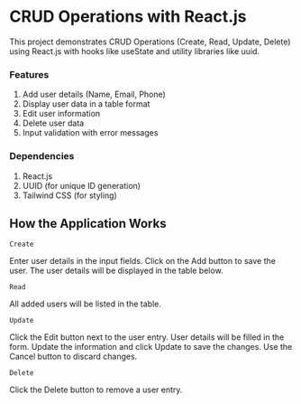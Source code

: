 # CRUD Operations with React.js

This project demonstrates CRUD Operations (Create, Read, Update, Delete) using React.js with hooks like useState and utility libraries like uuid.

### Features

1. Add user details (Name, Email, Phone)
2. Display user data in a table format
3. Edit user information
4. Delete user data
5. Input validation with error messages

### Dependencies

1. React.js
2. UUID (for unique ID generation)
3. Tailwind CSS (for styling)

## How the Application Works

`Create`

Enter user details in the input fields. Click on the Add button to save the user. The user details will be displayed in the table below.

`Read`

All added users will be listed in the table.

`Update`

Click the Edit button next to the user entry. User details will be filled in the form. Update the information and click Update to save the changes. Use the Cancel button to discard changes.

`Delete`

Click the Delete button to remove a user entry.
